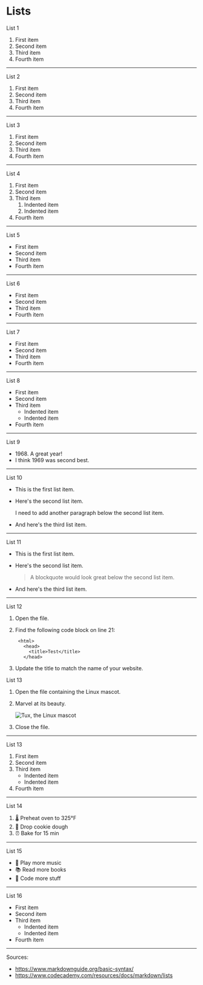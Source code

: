 Lists
========

List 1

1. First item
2. Second item
3. Third item
4. Fourth item 

---

List 2

1. First item
1. Second item
1. Third item
1. Fourth item 

---

List 3

1. First item
8. Second item
3. Third item
5. Fourth item 

---

List 4

1. First item
2. Second item
3. Third item
    1. Indented item
    2. Indented item
4. Fourth item 

---

List 5

- First item
- Second item
- Third item
- Fourth item 

---

List 6

* First item
* Second item
* Third item
* Fourth item 

---

List 7

+ First item
+ Second item
+ Third item
+ Fourth item 

---

List 8

- First item
- Second item
- Third item
    - Indented item
    - Indented item
- Fourth item 

---

List 9

- 1968\. A great year!
- I think 1969 was second best. 

---

List 10

* This is the first list item.
* Here's the second list item.

    I need to add another paragraph below the second list item.

* And here's the third list item.

---

List 11

* This is the first list item.
* Here's the second list item.

    > A blockquote would look great below the second list item.

* And here's the third list item.

---

List 12

1. Open the file.
2. Find the following code block on line 21:

        <html>
          <head>
            <title>Test</title>
          </head>

3. Update the title to match the name of your website.

List 13

1. Open the file containing the Linux mascot.
2. Marvel at its beauty.

    ![Tux, the Linux mascot](https://mdg.imgix.net/assets/images/tux.png)

3. Close the file.

---

List 13

1. First item
2. Second item
3. Third item
    - Indented item
    - Indented item
4. Fourth item

---

List 14

1. 🌡 Preheat oven to 325°F
2. 🍪 Drop cookie dough
3. ⏰ Bake for 15 min

---

List 15

- 🎸 Play more music
- 📚 Read more books
- 👩 Code more stuff

---

List 16

- First item
- Second item
- Third item
    - Indented item
    - Indented item
- Fourth item



-----------------------------

Sources:

* https://www.markdownguide.org/basic-syntax/
* https://www.codecademy.com/resources/docs/markdown/lists

